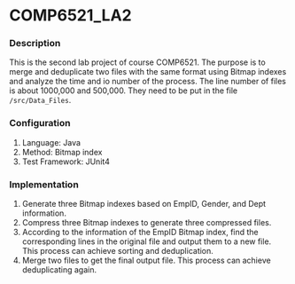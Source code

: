 # COMP6521_LA2

### Description
This is the second lab project of course COMP6521. The purpose is to merge and deduplicate two files with the same format using Bitmap indexes and analyze the time and io number of the process. The line number of files is about 1000,000 and 500,000. They need to be put in the file `/src/Data_Files`.

### Configuration
1. Language: Java
2. Method: Bitmap index
3. Test Framework: JUnit4

### Implementation
1. Generate three Bitmap indexes based on EmpID, Gender, and Dept information.
2. Compress three Bitmap indexes to generate three compressed files.
3. According to the information of the EmpID Bitmap index, find the corresponding lines in the original file and output them to a new file. This process can achieve sorting and deduplication.
4. Merge two files to get the final output file. This process can achieve deduplicating again.



